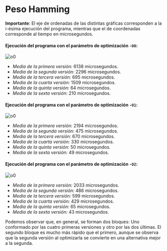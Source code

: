 # Peso Hamming

**Importante**: El eje de ordenadas de las distintas gráficas corresponden a la i-ésima ejecución del programa, mientras que el de coordenadas corresponde al tiempo en microsegundos.

#### Ejecución del programa con el parámetro de optimización `-O0`:

![o0](https://gitlab.com/Manuelbelgicano/DGIIM/blob/master/2/1/ec/prac/p2/media/pcount_o0.png)

 - *Media de la primera versión:* 6138 microsegundos.
 - *Media de la segunda versión:* 2296 microsegundos.
 - *Media de la tercera versión:* 695 microsegundos.
 - *Media de la cuarta versión:* 1509 microsegundos.
 - *Media de la quinta versión:* 64 microsegundos.
 - *Media de la sexta versión:* 210 microsegundos.

#### Ejecución del programa con el parámetro de optimización `-O1`:

![o0](https://gitlab.com/Manuelbelgicano/DGIIM/blob/master/2/1/ec/prac/p2/media/pcount_o1.png)

 - *Media de la primera versión:* 2194 microsegundos.
 - *Media de la segunda versión:* 475 microsegundos.
 - *Media de la tercera versión:* 670 microsegundos.
 - *Media de la cuarta versión:* 330 microsegundos.
 - *Media de la quinta versión:* 50 microsegundos.
 - *Media de la sexta versión:* 49 microsegundos.

#### Ejecución del programa con el parámetro de optimización `-O2`:

![o0](https://gitlab.com/Manuelbelgicano/DGIIM/blob/master/2/1/ec/prac/p2/media/pcount_o2.png)

 - *Media de la primera versión:* 2033 microsegundos.
 - *Media de la segunda versión:* 486 microsegundos.
 - *Media de la tercera versión:* 599 microsegundos.
 - *Media de la cuarta versión:* 429 microsegundos.
 - *Media de la quinta versión:* 65 microsegundos.
 - *Media de la sexta versión:* 43 microsegundos.

Podemos observar que, en general, se forman dos bloques: Uno conformado por las cuatro primeras versiones y otro por las dos últimas. El segundo bloque es mucho más rápido que el primero, aunque se observa que la segunda versión al optimizarla se convierte en una alternativa mejor a la segunda.